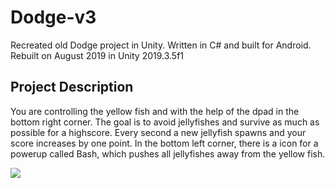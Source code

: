 # Dodge-v3
Recreated old Dodge project in Unity. Written in C# and built for Android. Rebuilt on August 2019 in Unity 2019.3.5f1

## Project Description

You are controlling the yellow fish and with the help of the dpad in the bottom right corner. The goal is to avoid jellyfishes and survive as much as possible for a highscore. Every second a new jellyfish spawns and your score increases by one point. In the bottom left corner, there is a icon for a powerup called Bash, which pushes all jellyfishes away from the yellow fish.

![](dodge-unity.gif)
